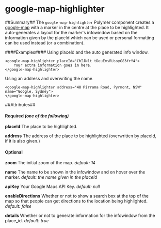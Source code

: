 google-map-highlighter
=====
##Summary##
The `google-map-highlighter` Polymer component creates a  [google-map](https://github.com/GoogleWebComponents/google-map) with a marker in the centre at the place to be highlighted.
It auto-generates a layout for the marker's infowindow based on the information given by the placeId which can be used or personal formatting can be used instead (or a combination).


####Examples####
Using placeId and the auto generated info window.
```
<google-map-highlighter placeId="ChIJN1t_tDeuEmsRUsoyG83frY4">
	Your extra information goes in here.
</google-map-highlighter>
```

Using an address and overwriting the name.
```
<google-map-highlighter address="48 Pirrama Road, Pyrmont, NSW" name="Google, Sydney">
</google-map-highlighter>
```
##Attributes##
#### Required *(one of the following)* ####

**placeId** The place to be highlighted.

**address** The address of the place to be highlighted (overwritten by placeId, if it is also given.)

#### Optional ####

**zoom**
  The initial zoom of the map.
  *default: 14*
  
**name**
  The name to be shown in the infowindow and on hover over the marker.
  *default: the name given in the placeId*
  
**apiKey**
  Your Google Maps API Key.
  *default: null*
  
**enableDirections**
  Whether or not to show a search box at the top of the map so that people can get directions to the location being highlighted.
  *default: false*
  
**details**
  Whether or not to generate information for the infowindow from the place_id.
  *default: true*


